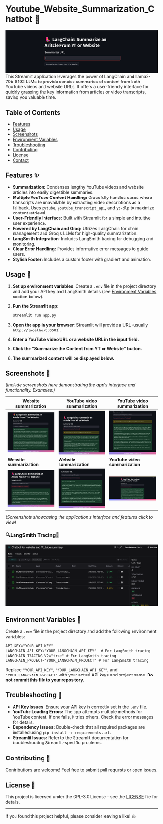 
# Youtube_Website_Summarization_Chatbot 🤖
![Screenshot 1](img1.png)
This Streamlit application leverages the power of LangChain and llama3-70b-8192 LLMs to provide concise summaries of content from both YouTube videos and website URLs.  It offers a user-friendly interface for quickly grasping the key information from articles or video transcripts, saving you valuable time.

## Table of Contents

- [Features](#features)
- [Usage](#usage)
- [Screenshots](#screenshots)
- [Environment Variables](#environment-variables)
- [Troubleshooting](#troubleshooting)
- [Contributing](#contributing)
- [License](#license)
- [Contact](#contact)

## Features ✨

- **Summarization:** Condenses lengthy YouTube videos and website articles into easily digestible summaries.
- **Multiple YouTube Content Handling:**  Gracefully handles cases where transcripts are unavailable by extracting video descriptions as a fallback.  Uses `pytube`, `youtube_transcript_api`, and `yt-dlp` to maximize content retrieval.
- **User-Friendly Interface:** Built with Streamlit for a simple and intuitive user experience.
- **Powered by LangChain and Groq:** Utilizes LangChain for chain management and Groq's LLMs for high-quality summarization.
- **LangSmith Integration:**  Includes LangSmith tracing for debugging and monitoring.
- **Clear Error Handling:** Provides informative error messages to guide users.
- **Stylish Footer:**  Includes a custom footer with gradient and animation.


## Usage 🚀

1.  **Set up environment variables:** Create a `.env` file in the project directory and add  your API key and LangSmith details (see [Environment Variables](#environment-variables) section below).

2.  **Run the Streamlit app:**

    ```bash
    streamlit run app.py
    ```

3.  **Open the app in your browser:** Streamlit will provide a URL (usually `http://localhost:8501`).

4.  **Enter a YouTube video URL or a website URL in the input field.**

5.  **Click the "Summarize the Content from YT or Website" button.**

6.  **The summarized content will be displayed below.**

## Screenshots 📸

*(Include screenshots here demonstrating the app's interface and functionality.  Examples:)*

| **Website summarization** |  **YouTube video summarization** |  **YouTube video summarization** |
|---------|---------|---------|
| ![alt_image](img2.png) | ![alt_image](img3.png) |![alt_image](img4.png) |
| **Website summarization** | **Website summarization** | **YouTube video summarization** |
| ![alt_image](img5.png) |![alt_image](img6.png) | ![alt_image](img7.png) |


*(Screenshots showcasing the application's interface and features click to view)*

### 🔍LangSmith Tracing📝
![alt_image](img8.png)

## Environment Variables 🔑

Create a `.env` file in the project directory and add the following environment variables:

```
API_KEY="YOUR_API_KEY"
LANGCHAIN_API_KEY="YOUR_LANGCHAIN_API_KEY"  # For LangSmith tracing
LANGCHAIN_TRACING_V2="true" # For LangSmith tracing
LANGCHAIN_PROJECT="YOUR_LANGCHAIN_PROJECT" # For LangSmith tracing
```

Replace `"YOUR_API_KEY"`, `"YOUR_LANGCHAIN_API_KEY"`, and `"YOUR_LANGCHAIN_PROJECT"` with your actual API keys and project name.  **Do not commit this file to your repository.**

## Troubleshooting 🐛

  - **API Key Issues:** Ensure your  API key is correctly set in the `.env` file.
  - **YouTube Loading Errors:** The app attempts multiple methods for YouTube content. If one fails, it tries others.  Check the error messages for details.
  - **Dependency Issues:** Double-check that all required packages are installed using `pip install -r requirements.txt`.
  - **Streamlit Issues:** Refer to the Streamlit documentation for troubleshooting Streamlit-specific problems.

## Contributing 🤝

Contributions are welcome\! Feel free to submit pull requests or open issues.

## License 📄

This project is licensed under the GPL-3.0 License - see the [LICENSE](LICENSE) file for details.

-----

If you found this project helpful, please consider leaving a like\! 👍


